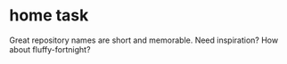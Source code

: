 # home task
Great repository names are short and memorable. Need inspiration? How about fluffy-fortnight?
